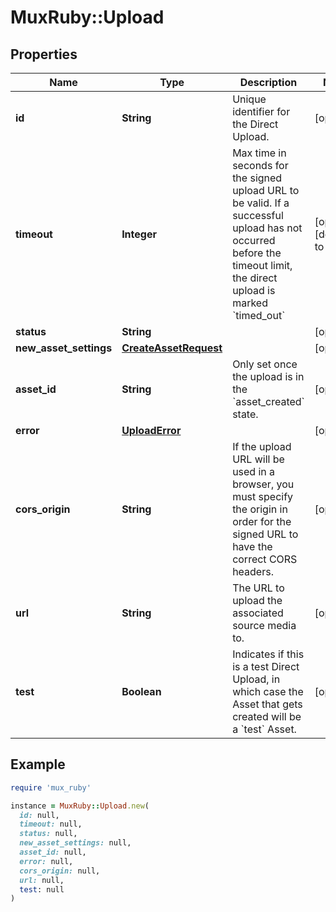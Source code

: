 # MuxRuby::Upload

## Properties

| Name | Type | Description | Notes |
| ---- | ---- | ----------- | ----- |
| **id** | **String** | Unique identifier for the Direct Upload. | [optional] |
| **timeout** | **Integer** | Max time in seconds for the signed upload URL to be valid. If a successful upload has not occurred before the timeout limit, the direct upload is marked &#x60;timed_out&#x60; | [optional][default to 3600] |
| **status** | **String** |  | [optional] |
| **new_asset_settings** | [**CreateAssetRequest**](CreateAssetRequest.md) |  | [optional] |
| **asset_id** | **String** | Only set once the upload is in the &#x60;asset_created&#x60; state. | [optional] |
| **error** | [**UploadError**](UploadError.md) |  | [optional] |
| **cors_origin** | **String** | If the upload URL will be used in a browser, you must specify the origin in order for the signed URL to have the correct CORS headers. | [optional] |
| **url** | **String** | The URL to upload the associated source media to. | [optional] |
| **test** | **Boolean** | Indicates if this is a test Direct Upload, in which case the Asset that gets created will be a &#x60;test&#x60; Asset. | [optional] |

## Example

```ruby
require 'mux_ruby'

instance = MuxRuby::Upload.new(
  id: null,
  timeout: null,
  status: null,
  new_asset_settings: null,
  asset_id: null,
  error: null,
  cors_origin: null,
  url: null,
  test: null
)
```

